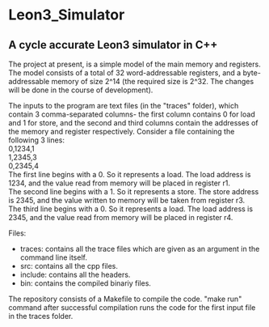 # Leon3_Simulator

<h2> A cycle accurate Leon3 simulator in C++ </h2>

The project at present, is a simple model of the main memory and registers. The model consists of a total of 32 word-addressable registers, and a byte-addressable  memory of size 2^14 (the required size is 2^32. The changes will be done in the course of development).

The inputs to the program are text files (in the "traces" folder), which contain 3 comma-separated columns- the first column contains 0 for load and 1 for store, and the second and third columns contain the addresses of the memory and register respectively. Consider a file containing the following 3 lines:<br>
0,1234,1<br>
1,2345,3<br>
0,2345,4<br>
The first line begins with a 0. So it represents a load. The load address is 1234, and the value read from memory will be placed in register r1.<br>
The second line begins with a 1. So it represents a store. The store address is 2345, and the value written to memory will be taken from register r3.<br>
The third line begins with a 0. So it represents a load. The load address is 2345, and the value read from memory will be placed in register r4.<br>

Files:

<ul> 
<li> traces: contains all the trace files which are given as an argument in the command line itself.</li>
<li> src: contains all the cpp files.</li>
<li> include: contains all the headers.</li>
<li> bin: contains the compiled binariy files.</li>
</ul>


The repository consists of a Makefile to compile the code. "make run" command after successful compilation runs the code for the first input file in the traces folder.
